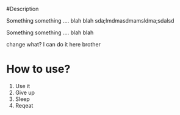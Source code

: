 #Description



Something something .... blah blah sda;lmdmasdmamsldma;sdalsd

Something something .... blah blah 

change what?
I can do it here brother


# How to use?
1. Use it
2. Give up
3. Sleep
4. Reqeat

